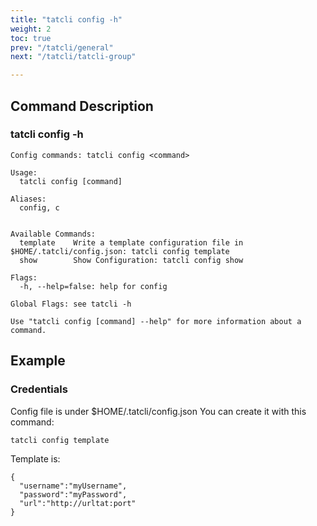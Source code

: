 ```yaml
---
title: "tatcli config -h"
weight: 2
toc: true
prev: "/tatcli/general"
next: "/tatcli/tatcli-group"

---
```


## Command Description
### tatcli config -h

```
Config commands: tatcli config <command>

Usage:
  tatcli config [command]

Aliases:
  config, c


Available Commands:
  template    Write a template configuration file in $HOME/.tatcli/config.json: tatcli config template
  show        Show Configuration: tatcli config show

Flags:
  -h, --help=false: help for config

Global Flags: see tatcli -h

Use "tatcli config [command] --help" for more information about a command.

```

## Example
### Credentials

Config file is under $HOME/.tatcli/config.json
You can create it with this command:
```bash
tatcli config template
```

Template is:
```
{
  "username":"myUsername",
  "password":"myPassword",
  "url":"http://urltat:port"
}
```
